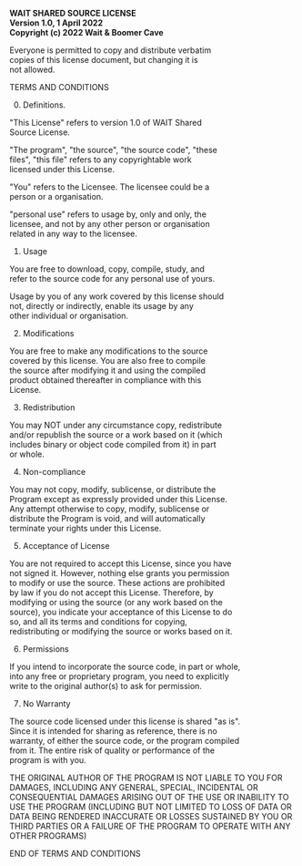 <b>WAIT SHARED SOURCE LICENSE<br>
Version 1.0, 1 April 2022<br>
Copyright (c) 2022 Wait & Boomer Cave</b>
 
 Everyone is permitted to copy and distribute verbatim<br>
 copies of this license document, but changing it is<br>
 not allowed.<br>

TERMS AND CONDITIONS<br>
		 
  0. Definitions.<br>
  
 "This License" refers to version 1.0 of WAIT Shared<br>
 Source License.<br>
 
 "The program", "the source", "the source code", "these<br>
 files", "this file" refers to any copyrightable work<br>
 licensed under this License.<br>
 
 "You" refers to the Licensee. The licensee could be a <br>
 person or a organisation.<br>
 
 "personal use" refers to usage by, only and only, the<br>
 licensee, and not by any other person or organisation<br>
 related in any way to the licensee.<br>
 
  1. Usage<br>
  
 You are free to download, copy, compile, study, and<br>
 refer to the source code for any personal use of yours.<br>
 
 Usage by you of any work covered by this license should<br>
 not, directly or indirectly, enable its usage by any<br>
 other individual or organisation.<br>
 
  2. Modifications<br>
  
 You are free to make any modifications to the source<br>
 covered by this license. You are also free to compile<br>
 the source after modifying it and using the compiled<br>
 product obtained thereafter in compliance with this<br>
 License.<br>
 
  3. Redistribution<br>
  
 You may NOT under any circumstance copy, redistribute<br>
 and/or republish the source or a work based on it (which<br>
 includes binary or object code compiled from it) in part<br>
 or whole. <br>
 
  4. Non-compliance<br>
  
 You may not copy, modify, sublicense, or distribute the<br>
 Program except as expressly provided under this License.<br>
 Any attempt otherwise to copy, modify, sublicense or<br>
 distribute the Program is void, and will automatically<br>
 terminate your rights under this License.<br>
 
  5. Acceptance of License<br>
  
 You are not required to accept this License, since you have<br>
 not signed it. However, nothing else grants you permission<br>
 to modify or use the source. These actions are prohibited<br>
 by law if you do not accept this License. Therefore, by<br>
 modifying or using the source (or any work based on the<br>
 source), you indicate your acceptance of this License to do<br>
 so, and all its terms and conditions for copying,<br>
 redistributing or modifying the source or works based on it.<br>
 
  6. Permissions
  
 If you intend to incorporate the source code, in part or whole,<br>
 into any free or proprietary program, you need to explicitly<br>
 write to the original author(s) to ask for permission.<br>
 
  7. No Warranty<br>
  
 The source code licensed under this license is shared "as is".<br>
 Since it is intended for sharing as reference, there is no<br>
 warranty, of either the source code, or the program compiled<br>
 from it. The entire risk of quality or performance of the <br>
 program is with you.<br>
 
 THE ORIGINAL AUTHOR OF THE PROGRAM IS NOT LIABLE TO YOU FOR<br>
 DAMAGES, INCLUDING ANY GENERAL, SPECIAL, INCIDENTAL OR<br>
 CONSEQUENTIAL DAMAGES ARISING OUT OF THE USE OR INABILITY TO<br>
 USE THE PROGRAM (INCLUDING BUT NOT LIMITED TO LOSS OF DATA OR<br>
 DATA BEING RENDERED INACCURATE OR LOSSES SUSTAINED BY YOU OR<br>
 THIRD PARTIES OR A FAILURE OF THE PROGRAM TO OPERATE WITH ANY<br>
 OTHER PROGRAMS)<br>
 
END OF TERMS AND CONDITIONS<br>
